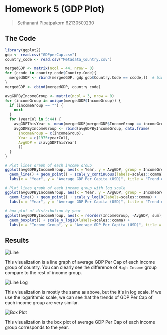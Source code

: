 # Homework 5 (GDP Plot)

> Sethanant Pipatpakorn 62130500230

## The Code

```R
library(ggplot2)
gdp <- read.csv("GDPperCap.csv")
country_code <- read.csv("Metadata_Country.csv")

mergedGDP <- matrix(ncol = 44, nrow = 0)
for (ccode in country_code$Country.Code){
  mergedGDP <- rbind(mergedGDP, gdp[gdp$Country.Code == ccode,])  # binding by row
}
mergedGDP <- cbind(mergedGDP, country_code)

avgGDPByIncomeGroup <- matrix(ncol = 3, nrow = 0)
for (incomeGroup in unique(mergedGDP$IncomeGroup)) {
  if (incomeGroup == "") {
    next
  }
  for (yearCol in 5:44) {
    avgGDPThisYear <- mean(mergedGDP[mergedGDP$IncomeGroup == incomeGroup, yearCol], na.rm = TRUE)
    avgGDPByIncomeGroup <- rbind(avgGDPByIncomeGroup, data.frame(
      IncomeGroup = c(incomeGroup), 
      Year = c(1975+yearCol),
      AvgGDP = c(avgGDPThisYear)
      ))
  }
}

# Plot lines graph of each income group
ggplot(avgGDPByIncomeGroup, aes(x = Year, y = AvgGDP, group = IncomeGroup, color = IncomeGroup)) + 
  geom_line() + geom_point() + scale_y_continuous(labels=scales::comma) +
  labs(x = "Year", y = "Average GDP Per Capita (USD)", title = "Trend of Average GDP Per Capita of Income Group By Year")

# Plot lines graph of each income group with log scale
ggplot(avgGDPByIncomeGroup, aes(x = Year, y = AvgGDP, group = IncomeGroup, color = IncomeGroup)) + 
  geom_line() + geom_point() + scale_y_log10(labels=scales::comma) +
  labs(x = "Year", y = "Average GDP Per Capita (USD)", title = "Trend of Average GDP Per Capita of Income Group By Year")

# box plot of distribution by year
ggplot(avgGDPByIncomeGroup, aes(x = reorder(IncomeGroup, -AvgGDP, sum), y = AvgGDP, color = IncomeGroup)) + 
  geom_boxplot() + scale_y_log10(labels=scales::comma) +
  labs(x = "Income Group", y = "Average GDP Per Capita (USD)", title = "Average GDP Per Capita of Income Group By Year")
```

## Results

![Line](https://rawcdn.githack.com/thetkpark/csc-works/32952ba1f15b0ad5034e9967c1fcd8033539f717/CSC536/Basic%20R/img/w7/line.png)

This visualization is a line graph of average GDP Per Cap of each income group of country. You can clearly see the difference of `High Income` group compare to the rest of income group.

![Line Log](https://rawcdn.githack.com/thetkpark/csc-works/32952ba1f15b0ad5034e9967c1fcd8033539f717/CSC536/Basic%20R/img/w7/line_log.png)

This visualization is mostly the same as above, but the it's in log scale. If we use the logarithmic scale, we can see that the trends of GDP Per Cap of each income group are very similar. 

![Box Plot](https://rawcdn.githack.com/thetkpark/csc-works/32952ba1f15b0ad5034e9967c1fcd8033539f717/CSC536/Basic%20R/img/w7/box.png)

This visualization is the box plot of average GDP Per Cap of each income group corresponds to the year.